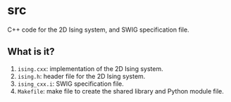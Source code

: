 # src
C++ code for the 2D Ising system, and SWIG specification file.

## What is it?
1. `ising.cxx`: implementation of the 2D Ising system.
1. `ising.h`: header file for the 2D Ising system.
1. `ising_cxx.i`: SWIG specification file.
1. `Makefile`: make file to create the shared library and Python module
    file.
